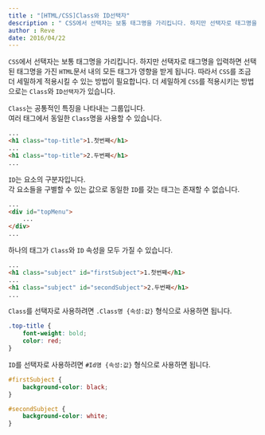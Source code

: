 ```yaml
---
title : "[HTML/CSS]Class와 ID선택자"
description : " CSS에서 선택자는 보통 태그명을 가리킵니다. 하지만 선택자로 태그명을 입력하면 선택된 태그명을 가진 HTML문서 내의 모든 태그가 영향을 받게 됩니다."
author : Reve 
date: 2016/04/22
---
```


`CSS`에서 선택자는 보통 태그명을 가리킵니다. 하지만 선택자로 태그명을 입력하면 선택된 태그명을 가진 `HTML`문서 내의 모든 태그가 영향을 받게 됩니다. 따라서 `CSS`를 조금 더 세밀하게 적용시킬 수 있는 방법이 필요합니다. 더 세밀하게 `CSS`를 적용시키는 방법으로는 `Class`와 `ID선택자`가 있습니다.

`Class`는 공통적인 특징을 나타내는 그룹입니다.  
여러 태그에서 동일한 `Class`명을 사용할 수 있습니다.

```html
...
<h1 class="top-title">1.첫번째</h1>
...
<h1 class="top-title">2.두번째</h1>
...
```

`ID`는 요소의 구분자입니다.  
각 요소들을 구별할 수 있는 값으로 동일한 `ID`를 갖는 태그는 존재할 수 없습니다.

```html
...
<div id="topMenu">
    ...
</div>
...
```

하나의 태그가 `Class`와 `ID` 속성을 모두 가질 수 있습니다.

```html
...
<h1 class="subject" id="firstSubject">1.첫번째</h1>
...
<h1 class="subject" id="secondSubject">2.두번째</h1>
...
```

`Class`를 선택자로 사용하려면 `.Class명 {속성:값}` 형식으로 사용하면 됩니다.

```css
.top-title {
    font-weight: bold;
    color: red;
}
```

`ID`를 선택자로 사용하려면 `#Id명 {속성:값}` 형식으로 사용하면 됩니다.

```css
#firstSubject {
    background-color: black;
}

#secondSubject {
    background-color: white;
}
```

